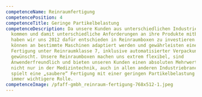 ```yaml
---
competenceName: Reinraumfertigung
competencePosition: 4
competenceTitle: Geringe Partikelbelastung
competenceDescription: Da unsere Kunden aus unterschiedlichen Industriezweigen
  kommen und damit unterschiedliche Anforderungen an ihre Produkte mitbringen,
  haben wir uns 2012 dafür entschieden in Reinraumboxen zu investieren. Diese
  können an bestimmte Maschinen adaptiert werden und gewährleisten eine
  Fertigung unter Reinraumklasse 7, inklusive automatisierter Verpackung, falls
  gewünscht. Unsere Reinraumboxen machen uns extrem flexibel, sind
  Anwenderfreundlich und bieten unseren Kunden einen absoluten Mehrwert. Denn
  nicht nur in der Medizintechnik, auch in allen anderen Industriebranchen
  spielt eine „saubere“ Fertigung mit einer geringen Partikelbelastung eine
  immer wichtigere Rolle.
competenceImage: /pfaff-gmbh_reinraum-fertigung-768x512-1.jpeg
---
```

